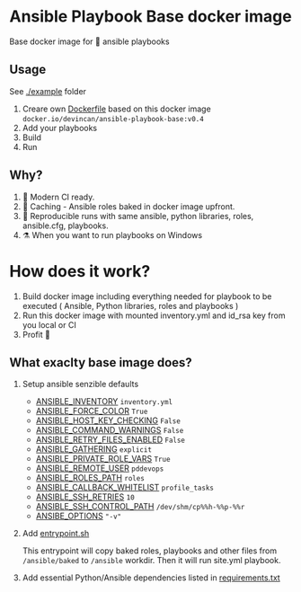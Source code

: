 # Ansible Playbook Base docker image

Base docker image for 🎁 ansible playbooks

## Usage

See [./example](./example) folder

1. Creare own [Dockerfile](./example/Dockerfile) based on this docker image `docker.io/devincan/ansible-playbook-base:v0.4`
2. Add your playbooks
3. Build
4. Run


## Why?

1. 🦾 Modern CI ready.
2. 🏺 Caching - Ansible roles baked in docker image upfront.
3. 🎡 Reproducible runs with same ansible, python libraries, roles, ansible.cfg, playbooks.
4. ⚗️ When you want to run playbooks on Windows

# How does it work?

1. Build docker image including everything needed for playbook to be executed ( Ansible, Python libraries, roles and playbooks )
2. Run this docker image with mounted inventory.yml and id_rsa key from you local or CI
3. Profit 🎩

## What exaclty base image does?

1. Setup ansible senzible defaults

    - [ANSIBLE_INVENTORY](https://docs.ansible.com/ansible/latest/reference_appendices/config.html#envvar-ANSIBLE_INVENTORY) `inventory.yml`
    - [ANSIBLE_FORCE_COLOR](https://docs.ansible.com/ansible/latest/reference_appendices/config.html#envvar-ANSIBLE_FORCE_COLOR) `True`
    - [ANSIBLE_HOST_KEY_CHECKING](https://docs.ansible.com/ansible/latest/reference_appendices/config.html#envvar-ANSIBLE_HOST_KEY_CHECKING) `False`
    - [ANSIBLE_COMMAND_WARNINGS](https://docs.ansible.com/ansible/latest/reference_appendices/config.html#envvar-ANSIBLE_COMMAND_WARNINGS) `False`
    - [ANSIBLE_RETRY_FILES_ENABLED](https://docs.ansible.com/ansible/latest/reference_appendices/config.html#envvar-ANSIBLE_RETRY_FILES_ENABLED) `False`
    - [ANSIBLE_GATHERING](https://docs.ansible.com/ansible/latest/reference_appendices/config.html#envvar-ANSIBLE_GATHERING) `explicit`
    - [ANSIBLE_PRIVATE_ROLE_VARS](https://docs.ansible.com/ansible/latest/reference_appendices/config.html#envvar-ANSIBLE_PRIVATE_ROLE_VARS) `True`
    - [ANSIBLE_REMOTE_USER](https://docs.ansible.com/ansible/latest/reference_appendices/config.html#envvar-ANSIBLE_REMOTE_USER) `pddevops`
    - [ANSIBLE_ROLES_PATH](https://docs.ansible.com/ansible/latest/reference_appendices/config.html#envvar-ANSIBLE_ROLES_PATH) `roles`
    - [ANSIBLE_CALLBACK_WHITELIST](https://docs.ansible.com/ansible/latest/reference_appendices/config.html#envvar-ANSIBLE_CALLBACK_WHITELIST) `profile_tasks`
    - [ANSIBLE_SSH_RETRIES](https://docs.ansible.com/ansible/latest/reference_appendices/config.html#envvar-ANSIBLE_SSH_RETRIES) `10`
    - [ANSIBLE_SSH_CONTROL_PATH](https://docs.ansible.com/ansible/latest/reference_appendices/config.html#envvar-ANSIBLE_SSH_CONTROL_PATH) `/dev/shm/cp%%h-%%p-%%r`
    - [ANSIBE_OPTIONS](https://docs.ansible.com/ansible/latest/reference_appendices/config.html#envvar-ANSIBE_OPTIONS) `"-v"`

2. Add [entrypoint.sh](entrypoint.sh)

   This entrypoint will copy baked roles, playbooks and other files from `/ansible/baked` to `/ansible` workdir. Then it will run site.yml playbook.

3. Add essential Python/Ansible dependencies listed in [requirements.txt](./requirements.txt) 
